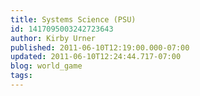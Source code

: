 ```yaml
---
title: Systems Science (PSU)
id: 1417095003242723643
author: Kirby Urner
published: 2011-06-10T12:19:00.000-07:00
updated: 2011-06-10T12:24:44.717-07:00
blog: world_game
tags: 
---
```


